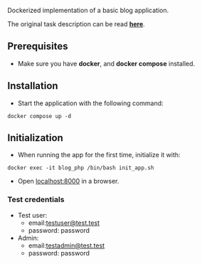 Dockerized implementation of a basic blog application.

The original task description can be read **[here](https://github.com/Steffra/blog/blob/main/description.md "here.")**.
## Prerequisites
- Make sure you have **docker**, and **docker compose** installed.

## Installation
-  Start the application with the following command: 

```docker compose up -d```

## Initialization
-  When running the app for the first time, initialize it with:

```docker exec -it blog_php /bin/bash init_app.sh```

-  Open [ localhost:8000]( http://localhost:8000/ " http://localhost:8000/") in a browser.

### Test credentials
- Test user:
    -  email:testuser@test.test
    -  password: password
- Admin:
    -  email:testadmin@test.test
    -  password: password

